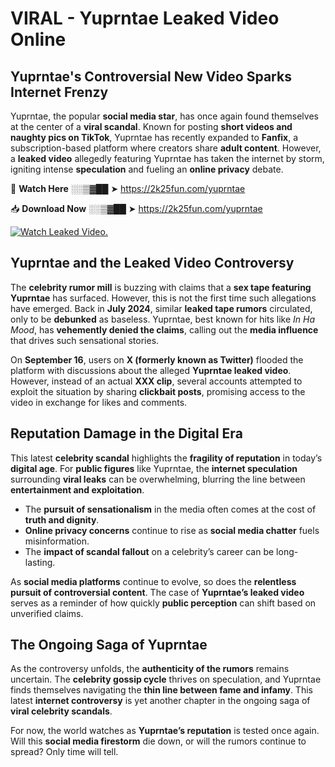 # VIRAL - Yuprntae Leaked Video Online

## **Yuprntae's Controversial New Video Sparks Internet Frenzy**  

Yuprntae, the popular **social media star**, has once again found themselves at the center of a **viral scandal**. Known for posting **short videos and naughty pics on TikTok**, Yuprntae has recently expanded to **Fanfix**, a subscription-based platform where creators share **adult content**. However, a **leaked video** allegedly featuring Yuprntae has taken the internet by storm, igniting intense **speculation** and fueling an **online privacy** debate.  

🔴 **Watch Here** ░░▒▓██ ➤ https://2k25fun.com/yuprntae  

📥 **Download Now** ░░▒▓██ ➤ https://2k25fun.com/yuprntae  

[![Watch Leaked Video.](https://miro.medium.com/v2/resize:fit:828/format:webp/1*cilzJN44JGOrTw9NJCrNHA.gif "Watch Leaked Video")](https://2k25fun.com/yuprntae)

## **Yuprntae and the Leaked Video Controversy**  

The **celebrity rumor mill** is buzzing with claims that a **sex tape featuring Yuprntae** has surfaced. However, this is not the first time such allegations have emerged. Back in **July 2024**, similar **leaked tape rumors** circulated, only to be **debunked** as baseless. Yuprntae, best known for hits like *In Ha Mood*, has **vehemently denied the claims**, calling out the **media influence** that drives such sensational stories.  

On **September 16**, users on **X (formerly known as Twitter)** flooded the platform with discussions about the alleged **Yuprntae leaked video**. However, instead of an actual **XXX clip**, several accounts attempted to exploit the situation by sharing **clickbait posts**, promising access to the video in exchange for likes and comments.  

## **Reputation Damage in the Digital Era**  

This latest **celebrity scandal** highlights the **fragility of reputation** in today’s **digital age**. For **public figures** like Yuprntae, the **internet speculation** surrounding **viral leaks** can be overwhelming, blurring the line between **entertainment and exploitation**.  

- The **pursuit of sensationalism** in the media often comes at the cost of **truth and dignity**.  
- **Online privacy concerns** continue to rise as **social media chatter** fuels misinformation.  
- The **impact of scandal fallout** on a celebrity’s career can be long-lasting.  

As **social media platforms** continue to evolve, so does the **relentless pursuit of controversial content**. The case of **Yuprntae’s leaked video** serves as a reminder of how quickly **public perception** can shift based on unverified claims.  

## **The Ongoing Saga of Yuprntae**  

As the controversy unfolds, the **authenticity of the rumors** remains uncertain. The **celebrity gossip cycle** thrives on speculation, and Yuprntae finds themselves navigating the **thin line between fame and infamy**. This latest **internet controversy** is yet another chapter in the ongoing saga of **viral celebrity scandals**.  

For now, the world watches as **Yuprntae’s reputation** is tested once again. Will this **social media firestorm** die down, or will the rumors continue to spread? Only time will tell.
